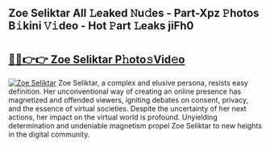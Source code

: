 ## Zoe Seliktar All 𝙻eaked 𝙽u𝚍es - Part-Xpz 𝙿hotos B𝚒kini 𝚅𝚒deo - Hot 𝙿art 𝙻eaks jiFh0

# <h2><a href="http://ld39gsu.urlbe.top/?page=Zoe+Seliktar">🔗🔗👉👉 Zoe Seliktar P𝚑oto𝚜Vid𝚎o</a></h2>

[![Zoe Seliktar](https://i.imgur.com/eBuTRDB.gif)](http://ld39gsu.urlbe.top/?page=Zoe+Seliktar)
Zoe Seliktar, a complex and elusive persona, resists easy definition. Her unconventional way of creating an online presence has magnetized and offended viewers, igniting debates on consent, privacy, and the essence of virtual societies. Despite the uncertainty of her next actions, her impact on the virtual world is profound. Unyielding determination and undeniable magnetism propel Zoe Seliktar to new heights in the digital community.
